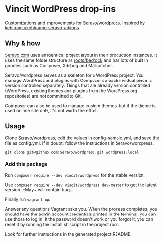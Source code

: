 # Vincit WordPress drop-ins

Customizations and improvements for [Seravo/wordpress](https://github.com/Seravo/wordpress). Inspired by [kehittamo/kehittamo-seravo-addons](https://github.com/kehittamo/kehittamo-seravo-addons).

## Why & how
[Seravo.com](https://seravo.com) uses an identical project layout in their production instances. It uses the same folder structure as [roots/bedrock](https://github.com/roots/bedrock) and has lots of built in goodies such as Composer, Xdebug and Mailcatcher.

Seravo/wordpress serves as a skeleton for a WordPress project. You manage WordPress and plugins with Composer so each invidual piece is version controlled separately. Things that are already version controlled (WordPress, existing themes and plugins from the WordPress.org repositories) are not committed to Git.

Composer can also be used to manage custom themes, but if the theme is used on one site only, it's not worth the effort.

## Usage
Clone [Seravo/wordpress](https://github.com/Seravo/wordpress), edit the values in config-sample.yml, and save the file as config.yml. If in doubt; follow the instructions in Seravo/wordpress.

```
git clone git@github.com:Seravo/wordpress.git wordpress.local
```

### Add this package
Run `composer require --dev vincit/wordpress` for the stable version.

Use `composer require --dev vincit/wordpress dev-master` to get the latest version. ~May~ will contain bugs. 

Finally run `vagrant up`.

Answer any questions Vagrant asks you. When the process completes, you should have the admin account credentials printed in the terminal, you can use those to log in. If the password doesn't work or you forgot it, you can reset it by running the install.sh script in the project root.

Look for further instructions in the generated project README.

